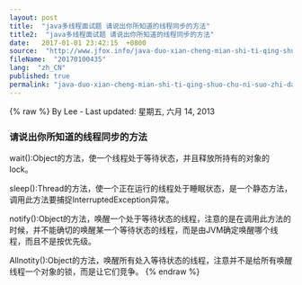 ```yaml
---
layout: post
title:  "java多线程面试题 请说出你所知道的线程同步的方法"
title2:  "java多线程面试题 请说出你所知道的线程同步的方法"
date:   2017-01-01 23:42:15  +0800
source:  "http://www.jfox.info/java-duo-xian-cheng-mian-shi-ti-qing-shuo-chu-ni-suo-zhi-dao-de-xian-cheng-tong-bu-de-fang-fa.html"
fileName:  "20170100435"
lang:  "zh_CN"
published: true
permalink: "java-duo-xian-cheng-mian-shi-ti-qing-shuo-chu-ni-suo-zhi-dao-de-xian-cheng-tong-bu-de-fang-fa.html"
---
```

{% raw %}
By Lee - Last updated: 星期五, 六月 14, 2013

### 请说出你所知道的线程同步的方法

wait():Object的方法，使一个线程处于等待状态，并且释放所持有的对象的lock。

sleep():Thread的方法，使一个正在运行的线程处于睡眠状态，是一个静态方法，调用此方法要捕捉InterruptedException异常。

notify():Object的方法，唤醒一个处于等待状态的线程，注意的是在调用此方法的时候，并不能确切的唤醒某一个等待状态的线程，而是由JVM确定唤醒哪个线程，而且不是按优先级。

Allnotity():Object的方法，唤醒所有处入等待状态的线程，注意并不是给所有唤醒线程一个对象的锁，而是让它们竞争。
{% endraw %}